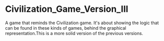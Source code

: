 # Civilization_Game_Version_III
A game that reminds the Civilization game. It's about showing the logic that can be found in these kinds of games, behind the graphical representation.This is a more solid version of the previous versions.
